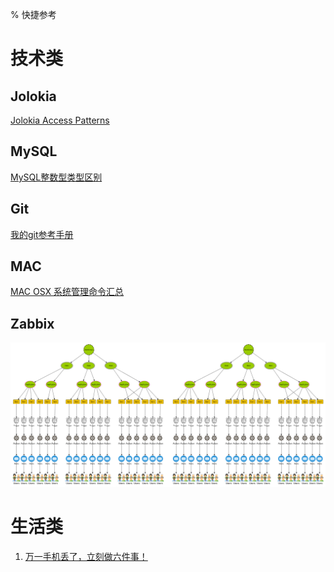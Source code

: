 % 快捷参考

# 技术类

## Jolokia

[Jolokia Access Patterns](references/jolokia.html)

## MySQL

[MySQL整数型类型区别](references/mysql-integer-types.html)

## Git

[我的git参考手册](references/git-manual.html)

## MAC

[MAC OSX 系统管理命令汇总](references/mac-osx-sys-admin-cmds.html)

## Zabbix

![](references/images/zabbix.topology.png)

# 生活类

1. [万一手机丢了，立刻做六件事！](references/six-things-you-must-do-after-phone-lost.html)











